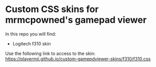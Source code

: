 # Custom CSS skins for mrmcpowned's gamepad viewer
In this repo you will find:
- Logitech f310 skin

Use the following link to access to the skin:
https://playermii.github.io/custom-gamepdviewer-skins/f310/f310.css
